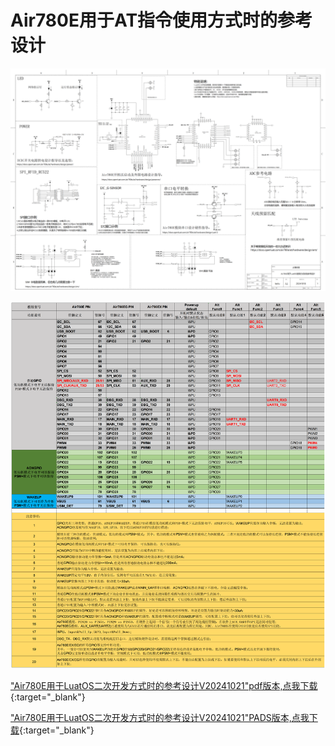 # Air780E用于AT指令使用方式时的参考设计

![img](image/Air780E用于LuatOS使用方式时的参考设计V20241021.png)

![img](image/Air780E&Air780EG&Air780EX_GPIO_Table_20241020laolu_PIN_MUX.png)

["Air780E用于LuatOS二次开发方式时的参考设计V20241021"pdf版本,点我下载](file/Air780E_LuatOS_Reference_Design_V20241021.pdf){:target="_blank"}

["Air780E用于LuatOS二次开发方式时的参考设计V20241021"PADS版本,点我下载](file/Air780E_LuatOS_Reference_Design_V20241021.sch){:target="_blank"}